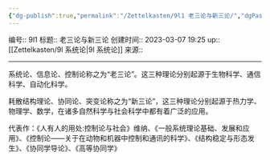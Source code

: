 ```yaml
---
{"dg-publish":true,"permalink":"/Zettelkasten/9l1 老三论与新三论/","dgPassFrontmatter":true}
---
```


编号:: 9l1
标题:: 老三论与新三论
创建时间:: 2023-03-07 19:25
up:: [[Zettelkasten/9l 系统论\|9l 系统论]]
来源:: 

---
系统论、信息论、控制论称之为“老三论”。这三种理论分别起源于生物科学、通信科学、自动化科学。

耗散结构理论、协同论、突变论称之为“新三论”，这三种理论分别起源于热力学、物理学、数学，在诸多自然科学与社会科学中都有着广泛的应用。

代表作：《人有人的用处:控制论与社会》维纳、《一般系统理论基础、发展和应用》、《控制论——关于在动物和机器中控制和通讯的科学》、《结构稳定与形态发生》、《协同学导论》、《高等协同学》